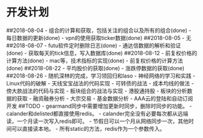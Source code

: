 # 开发计划
##2018-08-04
    - 组合的计算和获取，包括关注的组合以及所有的组合(done)
    - 每日数据的更新(done)
    - vpn的使用获取ticker数据(done)
##2018-08-05
    - 无
##2018-08-07
    - futu软件定时删除日志(done)
    - 通达信数据的解析和验证(done)
    - 获取每天的tick信息，写入数据库(done)
##2018-08-12
    - 前复权价格的计算方法(done)
    - mac等，技术指标的实现(done)
    - 前复权价格的计算方法(done)
##2018-08-22
    - 平均股价的获取(done)
    - 涨跌停数据的获取(done)
##2018-08-26
    - 随机深林的完成，学习领回归和laso
    - 神经网络的学习和实践
    - Linux代码的破解
    - 天线宝宝战法的代码实现
    - 可转债的战法
    - 成本均线的做法
    - 傍大款战法的代码与实现
    - 板块组合的战法与实现
    - 港股通持股
    - 板块的分析数据的获取
    - 融资融券分析
    - 大宗交易
    - 基金数据分析
    - AAA云的登陆和自动订阅开发
##TODO
    - gearmand同步中需要增加更新时同步，删除时同步的功能。
    - calander和delisted都直接使用redis。
    - calander完全没有必要每次都从远端读，一个月读一次写入redis即可。
    - 节假日可以一个月从网络同步一次，其他时间可以直接读本地。
    - 所有static的方法，redis作为一个参数传入。
